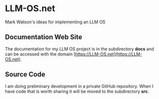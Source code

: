 # LLM-OS.net

Mark Watson's ideas for implementing an LLM OS

## Documentation Web Site

The documentation for my LLM OS project is in the subdirectory **docs**
and can be accessed with the domain [https://LLM-OS.net](https://LLM-OS.net).

## Source Code

I am doing preliminary development in a private GitHub repository. When I have
code that is worth sharing it will be moved to the subdirectory **src**.
